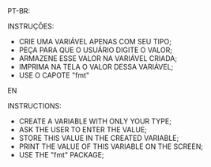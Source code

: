 ##

PT-BR:

INSTRUÇÕES:
- CRIE UMA VARIÁVEL APENAS COM SEU TIPO;
- PEÇA PARA QUE O USUÁRIO DIGITE O VALOR;
- ARMAZENE ESSE VALOR NA VARIÁVEL CRIADA;
- IMPRIMA NA TELA O VALOR DESSA VARIÁVEL;
- USE O CAPOTE "fmt"

EN

INSTRUCTIONS:

- CREATE A VARIABLE WITH ONLY YOUR TYPE;
- ASK THE USER TO ENTER THE VALUE;
- STORE THIS VALUE IN THE CREATED VARIABLE;
- PRINT THE VALUE OF THIS VARIABLE ON THE SCREEN;
- USE THE "fmt" PACKAGE;

##
